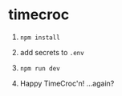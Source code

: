 # timecroc

1. `npm install`
2. add secrets to `.env`
3. `npm run dev`

4. Happy TimeCroc'n! ...again?